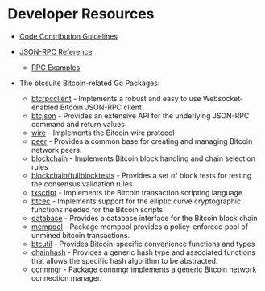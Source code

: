# Developer Resources

* [Code Contribution Guidelines](https://github.com/msvprogs/btcd/tree/master/docs/code_contribution_guidelines.md)

* [JSON-RPC Reference](https://github.com/msvprogs/btcd/tree/master/docs/json_rpc_api.md)
  * [RPC Examples](https://github.com/msvprogs/btcd/tree/master/docs/json_rpc_api.md#ExampleCode)

* The btcsuite Bitcoin-related Go Packages:
  * [btcrpcclient](https://github.com/msvprogs/btcd/tree/master/rpcclient) - Implements a
    robust and easy to use Websocket-enabled Bitcoin JSON-RPC client
  * [btcjson](https://github.com/msvprogs/btcd/tree/master/btcjson) - Provides an extensive API
    for the underlying JSON-RPC command and return values
  * [wire](https://github.com/msvprogs/btcd/tree/master/wire) - Implements the
    Bitcoin wire protocol
  * [peer](https://github.com/msvprogs/btcd/tree/master/peer) -
    Provides a common base for creating and managing Bitcoin network peers.
  * [blockchain](https://github.com/msvprogs/btcd/tree/master/blockchain) -
    Implements Bitcoin block handling and chain selection rules
  * [blockchain/fullblocktests](https://github.com/msvprogs/btcd/tree/master/blockchain/fullblocktests) -
    Provides a set of block tests for testing the consensus validation rules
  * [txscript](https://github.com/msvprogs/btcd/tree/master/txscript) -
    Implements the Bitcoin transaction scripting language
  * [btcec](https://github.com/msvprogs/btcd/tree/master/btcec) - Implements
    support for the elliptic curve cryptographic functions needed for the
    Bitcoin scripts
  * [database](https://github.com/msvprogs/btcd/tree/master/database) -
    Provides a database interface for the Bitcoin block chain
  * [mempool](https://github.com/msvprogs/btcd/tree/master/mempool) -
    Package mempool provides a policy-enforced pool of unmined bitcoin
    transactions.
  * [btcutil](https://github.com/msvprogs/btcd/btcutil) - Provides Bitcoin-specific
    convenience functions and types
  * [chainhash](https://github.com/msvprogs/btcd/tree/master/chaincfg/chainhash) -
    Provides a generic hash type and associated functions that allows the
    specific hash algorithm to be abstracted.
  * [connmgr](https://github.com/msvprogs/btcd/tree/master/connmgr) -
    Package connmgr implements a generic Bitcoin network connection manager.
